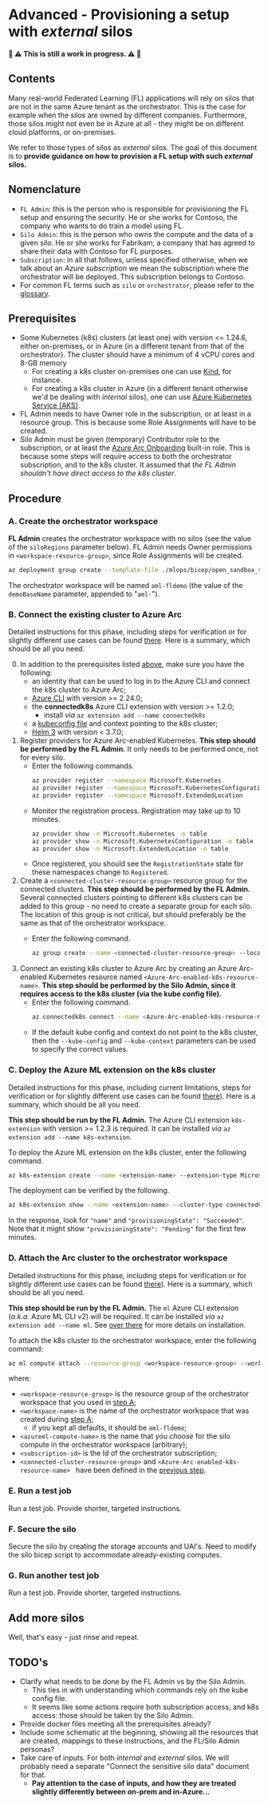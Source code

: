 # Advanced - Provisioning a setup with _external_ silos
**:construction: :warning: This is still a work in progress. :warning: :construction:**


## Contents
Many real-world Federated Learning (FL) applications will rely on silos that are not in the same Azure tenant as the orchestrator. This is the case for example when the silos are owned by different companies. Furthermore, those silos might not even be in Azure at all - they might be on different cloud platforms, or on-premises.

We refer to those types of silos as _external_ silos. The goal of this document is to **provide guidance on how to provision a FL setup with such _external_ silos.**


## Nomenclature
- `FL Admin`: this is the person who is responsible for provisioning the FL setup and ensuring the security. He or she works for Contoso, the company who wants to do train a model using FL.
- `Silo Admin`: this is the person who owns the compute and the data of a given silo. He or she works for Fabrikam, a company that has agreed to share their data with Contoso for FL purposes. 
- `Subscription`: in all that follows, unless specified otherwise, when we talk about an _Azure subscription_ we mean the subscription where the orchestrator will be deployed. This subscription belongs to Contoso.
- For common FL terms such as `silo` or `orchestrator`, please refer to the [glossary](./glossary.md).


## Prerequisites
- Some Kubernetes (k8s) clusters (at least one) with version <= 1.24.6, either on-premises, or in Azure (in a different tenant from that of the orchestrator). The cluster should have a minimum of 4 vCPU cores and 8-GB memory
  - For creating a k8s cluster on-premises one can use [Kind](https://kind.sigs.k8s.io/), for instance.
  - For creating a k8s cluster in Azure (in a different tenant otherwise we'd be dealing with _internal_ silos), one can use [Azure Kubernetes Service (AKS)](https://portal.azure.com/#create/microsoft.aks).
- FL Admin needs to have Owner role in the subscription, or at least in a resource group. This is because some Role Assignments will have to be created.
- Silo Admin must be given (temporary) Contributor role to the subscription, or at least the [Azure Arc Onboarding](https://learn.microsoft.com/en-us/azure/role-based-access-control/built-in-roles#kubernetes-cluster---azure-arc-onboarding) built-in role. This is because some steps will require access to both the orchestrator subscription, and to the k8s cluster. It assumed that _the FL Admin shouldn't have direct access to the k8s cluster_.


## Procedure

### A. Create the orchestrator workspace
**FL Admin** creates the orchestrator workspace with no silos (see the value of the `siloRegions` parameter below). FL Admin needs Owner permissions in `<workspace-resource-group>`, since Role Assignments will be created.
```bash 
az deployment group create --template-file ./mlops/bicep/open_sandbox_setup.bicep --resource-group <workspace-resource-group> --parameters demoBaseName="fldemo" siloRegions=[]
```
The orchestrator workspace will be named `aml-fldemo` (the value of the `demoBaseName` parameter, appended to "`aml-`").
### B. Connect the existing cluster to Azure Arc
Detailed instructions for this phase, including steps for verification or for slightly different use cases can be found [there](https://learn.microsoft.com/en-us/azure/azure-arc/kubernetes/quickstart-connect-cluster?tabs=azure-cli). Here is a summary, which should be all you need.

0. In addition to the prerequisites listed [above](#prerequisites), make sure you have the following:
    - an identity that can be used to log in to the Azure CLI and connect the k8s cluster to Azure Arc;
    - [Azure CLI](https://learn.microsoft.com/en-us/cli/azure/install-azure-cli) with version >= 2.24.0;
    - the **connectedk8s** Azure CLI extension with version >= 1.2.0;
      - install _via_ `az extension add --name connectedk8s`
    - a [kubeconfig file](https://kubernetes.io/docs/concepts/configuration/organize-cluster-access-kubeconfig/) and context pointing to the k8s cluster;
    - [Helm 3](https://helm.sh/docs/intro/install) with version < 3.7.0;
1. Register providers for Azure Arc-enabled Kubernetes. **This step should be performed by the FL Admin.** It only needs to be performed once, not for every silo.
    - Enter the following commands.
      ```bash
      az provider register --namespace Microsoft.Kubernetes
      az provider register --namespace Microsoft.KubernetesConfiguration
      az provider register --namespace Microsoft.ExtendedLocation
      ```
    - Monitor the registration process. Registration may take up to 10 minutes.
      ```bash
      az provider show -n Microsoft.Kubernetes -o table
      az provider show -n Microsoft.KubernetesConfiguration -o table
      az provider show -n Microsoft.ExtendedLocation -o table
      ```
    - Once registered, you should see the `RegistrationState` state for these namespaces change to `Registered`.
2. Create a `<connected-cluster-resource-group>` resource group for the connected clusters. **This step should be performed by the FL Admin.** Several connected clusters pointing to different k8s clusters can be added to this group - no need to create a separate group for each silo. The location of this group <connected-cluster-resource-group-location> is not critical, but should preferably be the same as that of the orchestrator workspace.
    - Enter the following command.
      ```bash
      az group create --name <connected-cluster-resource-group> --location <connected-cluster-resource-group-location>
      ```
3. Connect an existing k8s cluster to Azure Arc by creating an Azure Arc-enabled Kubernetes resource named `<Azure-Arc-enabled-k8s-resource-name>`. **This step should be performed by the Silo Admin, since it requires access to the k8s cluster (via the kube config file).** 
    - Enter the following command.
      ```bash
      az connectedk8s connect --name <Azure-Arc-enabled-k8s-resource-name> --resource-group <connected-cluster-resource-group>
      ```
    - If the default kube config and context do not point to the k8s cluster, then the `--kube-config` and `--kube-context` parameters can be used to specify the correct values.


### C. Deploy the Azure ML extension on the k8s cluster
Detailed instructions for this phase, including current limitations, steps for verification or for slightly different use cases can be found [there](https://learn.microsoft.com/en-us/azure/machine-learning/how-to-deploy-kubernetes-extension?tabs=deploy-extension-with-cli)). Here is a summary, which should be all you need.

**This step should be run by the FL Admin.** The Azure CLI extension `k8s-extension` with version >= 1.2.3 is required. It can be installed _via_ `az extension add --name k8s-extension`. 

To deploy the Azure ML extension on the k8s cluster, enter the following command.
```bash
az k8s-extension create --name <extension-name> --extension-type Microsoft.AzureML.Kubernetes --config enableTraining=True --cluster-type connectedClusters --cluster-name <Azure-Arc-enabled-k8s-resource-name> --resource-group <connected-cluster-resource-group> --scope cluster
```

The deployment can be verified by the following.
```bash
az k8s-extension show --name <extension-name> --cluster-type connectedClusters --cluster-name <Azure-Arc-enabled-k8s-resource-name> --resource-group <connected-cluster-resource-group>
```

In the response, look for `"name"` and `"provisioningState": "Succeeded"`. Note that it might show `"provisioningState": "Pending"` for the first few minutes.


### D. Attach the Arc cluster to the orchestrator workspace
Detailed instructions for this phase, including steps for verification or for slightly different use cases can be found [there](https://learn.microsoft.com/en-us/azure/machine-learning/how-to-attach-kubernetes-to-workspace?tabs=cli)). Here is a summary, which should be all you need.

**This step should be run by the FL Admin.** The `ml` Azure CLI extension (_a.k.a._ Azure ML CLI v2) will be required. It can be installed _via_ `az extension add --name ml`. See [over there](https://learn.microsoft.com/en-us/azure/machine-learning/how-to-configure-cli?tabs=public) for more details on installation.

To attach the k8s cluster to the orchestrator workspace, enter the following command:
```bash
az ml compute attach --resource-group <workspace-resource-group> --workspace-name <workspace-name> --type Kubernetes --name <azureml-compute-name> --resource-id "/subscriptions/<subscription-id>/resourceGroups/<connected-cluster-resource-group>/providers/Microsoft.Kubernetes/connectedClusters/<Azure-Arc-enabled-k8s-resource-name> " --identity-type SystemAssigned --no-wait
```
where:
- `<workspace-resource-group>` is the resource group of the orchestrator workspace that you used in [step A](#a-create-the-orchestrator-workspace);
- `<workspace-name>` is the name of the orchestrator workspace that was created during [step A](#a-create-the-orchestrator-workspace);
  - if you kept all defaults, it should be `aml-fldemo`;
- `<azureml-compute-name>` is the name that you _choose_ for the silo compute in the orchestrator workspace (arbitrary);
- `<subscription-id>` is the Id of the orchestrator subscription;
- `<connected-cluster-resource-group>` and `<Azure-Arc-enabled-k8s-resource-name> ` have been defined in the [previous step](#c-deploy-the-azure-ml-extension-on-the-k8s-cluster).


### E. Run a test job
Run a test job. Provide shorter, targeted instructions.


### F. Secure the silo
Secure the silo by creating the storage accounts and UAI's. Need to modify the silo bicep script to accommodate already-existing computes.


### G. Run another test job
Run a test job. Provide shorter, targeted instructions.


## Add more silos 
Well, that's easy - just rinse and repeat.


## TODO's
- Clarify what needs to be done by the FL Admin vs by the Silo Admin.
  - This ties in with understanding which commands rely on the kube config file. 
  - It seems like some actions require both subscription access, and k8s access: those should be taken by the Silo Admin.
- Provide docker files meeting all the prerequisites already?
- Include some schematic at the beginning, showing all the resources that are created, mappings to these instructions, and the FL/Silo Admin personas?
- Take care of inputs. For both _internal_ and _external_ silos. We will probably need a separate "Connect the sensitive silo data" document for that.
  - **Pay attention to the case of inputs, and how they are treated slightly differently between on-prem and in-Azure...**